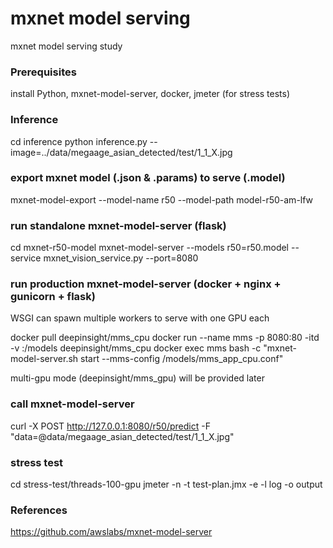 # mxnet model serving
mxnet model serving study

### Prerequisites

install Python, mxnet-model-server, docker, jmeter (for stress tests) 

### Inference
cd inference
python inference.py --image=../data/megaage_asian_detected/test/1_1_X.jpg

### export mxnet model (.json & .params) to serve (.model)
mxnet-model-export --model-name r50 --model-path model-r50-am-lfw

### run standalone mxnet-model-server (flask)
cd mxnet-r50-model
mxnet-model-server --models r50=r50.model --service mxnet_vision_service.py --port=8080

### run production mxnet-model-server (docker + nginx + gunicorn + flask)
WSGI can spawn multiple workers to serve with one GPU each

docker pull deepinsight/mms_cpu
docker run --name mms -p 8080:80 -itd -v <full path to mxnet-r50-model>:/models deepinsight/mms_cpu
docker exec mms bash -c "mxnet-model-server.sh start --mms-config /models/mms_app_cpu.conf"

multi-gpu mode (deepinsight/mms_gpu) will be provided later

### call mxnet-model-server
curl -X POST http://127.0.0.1:8080/r50/predict -F "data=@data/megaage_asian_detected/test/1_1_X.jpg"

### stress test
cd stress-test/threads-100-gpu
jmeter -n -t test-plan.jmx -e -l log -o output

### References
https://github.com/awslabs/mxnet-model-server

